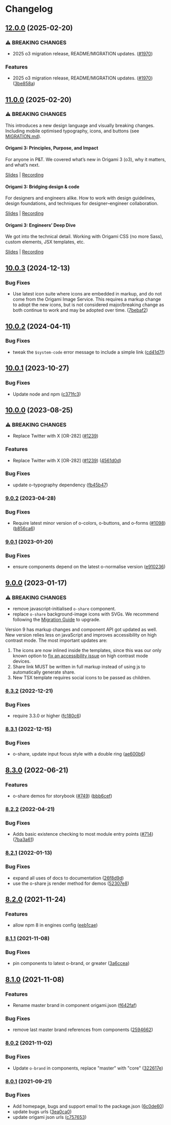 # Changelog

## [12.0.0](https://github.com/Financial-Times/origami/compare/o-share-v11.0.0...o-share-v12.0.0) (2025-02-20)


### ⚠ BREAKING CHANGES

* 2025 o3 migration release, README/MIGRATION updates. ([#1970](https://github.com/Financial-Times/origami/issues/1970))

### Features

* 2025 o3 migration release, README/MIGRATION updates. ([#1970](https://github.com/Financial-Times/origami/issues/1970)) ([3be858a](https://github.com/Financial-Times/origami/commit/3be858a81a79c3f92c4dff8b4aab5c95b600c7ee))

## [11.0.0](https://github.com/Financial-Times/origami/compare/o-share-v10.0.3...o-share-v11.0.0) (2025-02-20)

### ⚠ BREAKING CHANGES

This introduces a new design language and visually breaking changes. Including mobile optimised typography, icons, and buttons (see [MIGRATION.md](./MIGRATION.md)).

#### Origami 3: Principles, Purpose, and Impact

For anyone in P&T. We covered what’s new in Origami 3 (o3), why it matters, and what’s next.

[Slides](https://docs.google.com/presentation/d/1Qs8RHpMrDxxP5LyrVlnsUHnS3AriRK5-IboUeneRyMs/edit#slide=id.g764506c38c_0_357) | [Recording](https://drive.google.com/file/d/1OMW9zdTOEUvWyW1trsFqL3XhpTejYelO/view)

#### Origami 3: Bridging design & code

For designers and engineers alike. How to work with design guidelines, design foundations, and techniques for designer–engineer collaboration.

[Slides](https://docs.google.com/presentation/d/1pGBKFNv-g8RbY2g3SJ7v823XBI-MQqpjHrdgg9B6bzI/edit#slide=id.g764506c38c_0_357) | [Recording](https://drive.google.com/file/d/14hWVKM690arNEWROPHx9gmebnOUa6wlM/view)

#### Origami 3: Engineers’ Deep Dive

We got into the technical detail. Working with Origami CSS (no more Sass), custom elements, JSX templates, etc.

[Slides](https://docs.google.com/presentation/d/1s1S959CwZYnd0Q89EhsDFLFUuy2HZ9UnpBVaDHDFX7A/edit#slide=id.g3347c4befb5_0_402) | [Recording](https://drive.google.com/file/d/1hDtSN8Ce_P0Vr_dv0KXuXhs5Q9aHfvAp/view)

## [10.0.3](https://github.com/Financial-Times/origami/compare/o-share-v10.0.2...o-share-v10.0.3) (2024-12-13)

### Bug Fixes

- Use latest icon suite where icons are embedded in markup, and do not come from the Origami Image Service. This requires a markup change to adopt the new icons, but is not considered major/breaking change as both continue to work and may be adopted over time. ([7bebaf2](https://github.com/Financial-Times/origami/commit/7bebaf2b14d969345aac36e706743f4c33c6f531))

## [10.0.2](https://github.com/Financial-Times/origami/compare/o-share-v10.0.1...o-share-v10.0.2) (2024-04-11)

### Bug Fixes

- tweak the `$system-code` error message to include a simple link ([cd41d7f](https://github.com/Financial-Times/origami/commit/cd41d7fb4d5044e031d006ae6e608d658bf93f17))

## [10.0.1](https://github.com/Financial-Times/origami/compare/o-share-v10.0.0...o-share-v10.0.1) (2023-10-27)

### Bug Fixes

- Update node and npm ([c371fc3](https://github.com/Financial-Times/origami/commit/c371fc3f7f2d66266dbca95862ecef3ddeb1f339))

## [10.0.0](https://github.com/Financial-Times/origami/compare/o-share-v9.0.2...o-share-v10.0.0) (2023-08-25)

### ⚠ BREAKING CHANGES

- Replace Twitter with X [OR-282] ([#1239](https://github.com/Financial-Times/origami/issues/1239))

### Features

- Replace Twitter with X [OR-282] ([#1239](https://github.com/Financial-Times/origami/issues/1239)) ([4561d0d](https://github.com/Financial-Times/origami/commit/4561d0d40dd2ae513f2a1de4eee7456e14d63b40))

### Bug Fixes

- update o-typography dependency ([fb45b47](https://github.com/Financial-Times/origami/commit/fb45b47274241ea828f7dd50233441a76a215a51))

### [9.0.2](https://www.github.com/Financial-Times/origami/compare/o-share-v9.0.1...o-share-v9.0.2) (2023-04-28)

### Bug Fixes

- Require latest minor version of o-colors, o-buttons, and o-forms ([#1098](https://www.github.com/Financial-Times/origami/issues/1098)) ([b856ca6](https://www.github.com/Financial-Times/origami/commit/b856ca66c9ec555f3c70833ffa35cb05cd19841f))

### [9.0.1](https://www.github.com/Financial-Times/origami/compare/o-share-v9.0.0...o-share-v9.0.1) (2023-01-20)

### Bug Fixes

- ensure components depend on the latest o-normalise version ([e910236](https://www.github.com/Financial-Times/origami/commit/e910236454318ce1bf198a06da7e76c0893c9142))

## [9.0.0](https://www.github.com/Financial-Times/origami/compare/o-share-v8.3.2...o-share-v9.0.0) (2023-01-17)

### ⚠ BREAKING CHANGES

- remove javascript-initialised `o-share` component.
- replace `o-share` background-image icons with SVGs. We recommend following the [Migration Guide](https://github.com/Financial-Times/origami/blob/main/components/o-share/MIGRATION.md) to upgrade.

Version 9 has markup changes and component API got updated as well. New version relies less on javaScript and improves accessibility on high contrast mode. The most important updates are:

1. The icons are now inlined inside the templates, since this was our only known option to [fix an accessibility issue](https://github.com/Financial-Times/origami/issues/930) on high contrast mode devices.
2. Share link MUST be written in full markup instead of using js to automatically generate share.
3. New TSX template requires social icons to be passed as children.

### [8.3.2](https://www.github.com/Financial-Times/origami/compare/o-share-v8.3.1...o-share-v8.3.2) (2022-12-21)

### Bug Fixes

- require 3.3.0 or higher ([fc180c6](https://www.github.com/Financial-Times/origami/commit/fc180c619755daa1b7bfe65509f354cf0de113bf))

### [8.3.1](https://www.github.com/Financial-Times/origami/compare/o-share-v8.3.0...o-share-v8.3.1) (2022-12-15)

### Bug Fixes

- o-share, update input focus style with a double ring ([ae600b6](https://www.github.com/Financial-Times/origami/commit/ae600b6fa3a06d0edc8d3c565e41ef4737c60aa2))

## [8.3.0](https://www.github.com/Financial-Times/origami/compare/o-share-v8.2.2...o-share-v8.3.0) (2022-06-21)

### Features

- o-share demos for storybook ([#749](https://www.github.com/Financial-Times/origami/issues/749)) ([bbb6cef](https://www.github.com/Financial-Times/origami/commit/bbb6cef08b2575ab6449d93890ee5cdc392942b1))

### [8.2.2](https://www.github.com/Financial-Times/origami/compare/o-share-v8.2.1...o-share-v8.2.2) (2022-04-21)

### Bug Fixes

- Adds basic existence checking to most module entry points ([#714](https://www.github.com/Financial-Times/origami/issues/714)) ([7ba3a61](https://www.github.com/Financial-Times/origami/commit/7ba3a61d0de2a32d3a27a225fd4258b3820c7bda))

### [8.2.1](https://www.github.com/Financial-Times/origami/compare/o-share-v8.2.0...o-share-v8.2.1) (2022-01-13)

### Bug Fixes

- expand all uses of docs to documentation ([26f8d9d](https://www.github.com/Financial-Times/origami/commit/26f8d9d8cbbe3e78902d8c3951b37e08150a77bd))
- use the o-share js render method for demos ([52307e8](https://www.github.com/Financial-Times/origami/commit/52307e83cd88a7da17bca608874d592d35a52532))

## [8.2.0](https://www.github.com/Financial-Times/origami/compare/o-share-v8.1.1...o-share-v8.2.0) (2021-11-24)

### Features

- allow npm 8 in engines config ([eeb1cae](https://www.github.com/Financial-Times/origami/commit/eeb1cae6e7f0379e647f2b41240b1f294997d528))

### [8.1.1](https://www.github.com/Financial-Times/origami/compare/o-share-v8.1.0...o-share-v8.1.1) (2021-11-08)

### Bug Fixes

- pin components to latest o-brand, or greater ([3a6ccea](https://www.github.com/Financial-Times/origami/commit/3a6ccea1e838e4a2003322ca1f855d0b87b26b60))

## [8.1.0](https://www.github.com/Financial-Times/origami/compare/o-share-v8.0.2...o-share-v8.1.0) (2021-11-08)

### Features

- Rename master brand in component origami.json ([f642faf](https://www.github.com/Financial-Times/origami/commit/f642faf0574d84ea8185b56e6090c8015def27e6))

### Bug Fixes

- remove last master brand references from components ([2594662](https://www.github.com/Financial-Times/origami/commit/2594662843811d3c56cd4a50bebffe9481486e91))

### [8.0.2](https://www.github.com/Financial-Times/origami/compare/o-share-v8.0.1...o-share-v8.0.2) (2021-11-02)

### Bug Fixes

- Update `o-brand` in components, replace "master" with "core" ([322617e](https://www.github.com/Financial-Times/origami/commit/322617ea80f30a6825d9c36872e05574b871ea82))

### [8.0.1](https://www.github.com/Financial-Times/origami/compare/o-share-v8.0.0...o-share-v8.0.1) (2021-09-21)

### Bug Fixes

- Add homepage, bugs and support email to the package.json ([6c0de60](https://www.github.com/Financial-Times/origami/commit/6c0de60ebd6e64c4dd16d000fcc6b79412ce30f4))
- update bugs urls ([3ea0ca0](https://www.github.com/Financial-Times/origami/commit/3ea0ca03bcb6e55142a77387ad0fff5ddf056d44))
- update origami json urls ([c757653](https://www.github.com/Financial-Times/origami/commit/c7576532b5a14f0462d5346dfb63238be025602e))
